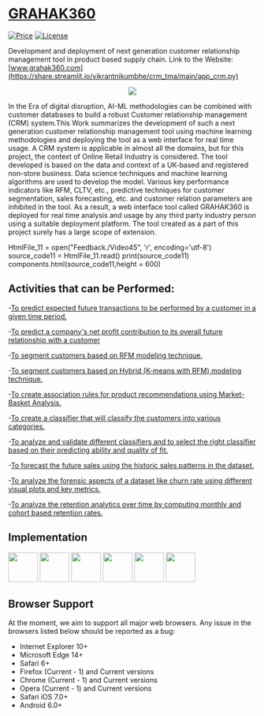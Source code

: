 # [GRAHAK360](https://share.streamlit.io/vikrantnikumbhe/crm_tma/main/app_crm.py)
[![Price](https://img.shields.io/badge/price-FREE-0098f7.svg)](https://github.com/froala/design-blocks/blob/master/LICENSE)
[![License](https://img.shields.io/badge/license-MIT-blue.svg)](https://github.com/Vikrantnikumbhe/CRM_TMA/blob/main/LICENSE)

Development and deployment of next generation customer relationship management tool in product based supply chain.
Link to the Website: [www.grahak360.com](https://share.streamlit.io/vikrantnikumbhe/crm_tma/main/app_crm.py)
<p align="center">
  <img src="https://user-images.githubusercontent.com/94373839/168304752-9e28d6cb-937c-4e9f-8636-0b89465d449a.png">
 </p>
In the Era of digital disruption, AI-ML methodologies can be combined with customer databases to build a robust Customer relationship management (CRM) system.This Work summarizes the development of such a next generation customer relationship management tool using machine learning methodologies and deploying the tool as a web interface for real time usage. A CRM system is applicable in almost all the domains, but for this project, the context of Online Retail Industry is considered. The tool developed is based on the data and context of a UK-based and registered non-store business. Data science techniques and machine learning algorithms are used to develop the model. Various key performance indicators like RFM, CLTV, etc., predictive techniques for customer segmentation, sales forecasting, etc. and customer relation parameters are inhibited in the tool. As a result, a web interface tool called GRAHAK360 is deployed for real time analysis and usage by any third party industry person using a suitable deployment platform. The tool created as a part of this project surely has a large scope of extension.

HtmlFile_11 = open("Feedback./Video45", 'r', encoding='utf-8')
source_code11 = HtmlFile_11.read()
print(source_code11)
components.html(source_code11,height = 600)

## Activities that can be Performed:

-[To predict expected future transactions to be performed by a customer in a given time period.](https://share.streamlit.io/vikrantnikumbhe/crm_tma/main/app_crm.py)

-[To predict a company's net profit contribution to its overall future relationship with a customer](https://share.streamlit.io/vikrantnikumbhe/crm_tma/main/app_crm.py)

-[To segment customers based on RFM modeling technique.](https://share.streamlit.io/vikrantnikumbhe/crm_tma/main/app_crm.py)

-[To segment customers based on Hybrid (K-means with RFM) modeling technique.](https://share.streamlit.io/vikrantnikumbhe/crm_tma/main/app_crm.py)

-[To create association rules for product recommendations using Market-Basket Analysis.](https://share.streamlit.io/vikrantnikumbhe/crm_tma/main/app_crm.py)

-[To create a classifier that will classify the customers into various categories.](https://share.streamlit.io/vikrantnikumbhe/crm_tma/main/app_crm.py)

-[To analyze and validate different classifiers and to select the right classifier based on their predicting ability and quality of fit.](https://share.streamlit.io/vikrantnikumbhe/crm_tma/main/app_crm.py)

-[To forecast the future sales using the historic sales patterns in the dataset.](https://share.streamlit.io/vikrantnikumbhe/crm_tma/main/app_crm.py)

-[To analyze the forensic aspects of a dataset like churn rate using different visual plots and key metrics.](https://share.streamlit.io/vikrantnikumbhe/crm_tma/main/app_crm.py)

-[To analyze the retention analytics over time by computing monthly and cohort based retention rates.](https://share.streamlit.io/vikrantnikumbhe/crm_tma/main/app_crm.py)

## Implementation
[<img src="https://github.com/froala/design-blocks/blob/dev/assets/logo-html.png?raw=true" height="60" />](https://github.com/froala/design-blocks)    [<img src="https://github.com/froala/angular-froala-design-blocks/blob/master/src/assets/logo-angluar.png?raw=true" height="60" />](https://github.com/froala/angular-froala-design-blocks)    [<img src="https://github.com/froala/react-froala-design-blocks/blob/master/public/logo-react.png?raw=true" height="60" />](https://github.com/froala/react-froala-design-blocks)        [<img src="https://github.com/froala/vue-froala-design-blocks/blob/master/src/assets/logo-vue.png?raw=true" height="60" />](https://github.com/froala/vue-froala-design-blocks)    [<img src="https://github.com/froala/design-blocks/blob/dev/assets/logo-psd.png?raw=true" height="60" />](https://github.com/froala/design-blocks/blob/dev/assets/psds/psd-pages.zip?raw=true)    [<img src="https://github.com/froala/design-blocks/blob/dev/assets/logo-sketch.png?raw=true" height="60" />](https://github.com/froala/design-blocks/blob/dev/assets/sketch/froala-design-blocks.sketch?raw=true)

## Browser Support

At the moment, we aim to support all major web browsers. Any issue in the browsers listed below should be reported as a bug:

- Internet Explorer 10+
- Microsoft Edge 14+
- Safari 6+
- Firefox (Current - 1) and Current versions
- Chrome (Current - 1) and Current versions
- Opera (Current - 1) and Current versions
- Safari iOS 7.0+
- Android 6.0+
